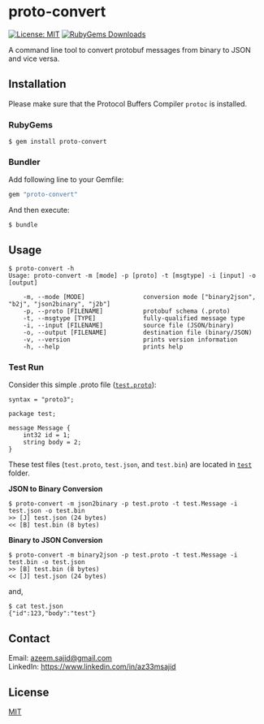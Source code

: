 # proto-convert

[![License: MIT](https://img.shields.io/badge/License-MIT-blue.svg?style=flat-square)](https://github.com/iamAzeem/proto-convert/blob/master/LICENSE)
[![RubyGems Downloads](https://img.shields.io/gem/dt/proto-convert?color=blue&style=flat-square&label=Downloads)](https://rubygems.org/gems/proto-convert)

A command line tool to convert protobuf messages from binary to JSON and vice versa.

## Installation

Please make sure that the Protocol Buffers Compiler `protoc` is installed.

### RubyGems

```
$ gem install proto-convert
```

### Bundler

Add following line to your Gemfile:
```ruby
gem "proto-convert"
```

And then execute:
```
$ bundle
```

## Usage

```
$ proto-convert -h
Usage: proto-convert -m [mode] -p [proto] -t [msgtype] -i [input] -o [output]

    -m, --mode [MODE]                conversion mode ["binary2json", "b2j", "json2binary", "j2b"]
    -p, --proto [FILENAME]           protobuf schema (.proto)
    -t, --msgtype [TYPE]             fully-qualified message type
    -i, --input [FILENAME]           source file (JSON/binary)
    -o, --output [FILENAME]          destination file (binary/JSON)
    -v, --version                    prints version information
    -h, --help                       prints help
```

### Test Run

Consider this simple .proto file ([`test.proto`](test/test.proto)):

```
syntax = "proto3";

package test;

message Message {
    int32 id = 1;
    string body = 2;
}
```

These test files (`test.proto`, `test.json`, and `test.bin`) are located in [`test`](test) folder.

**JSON to Binary Conversion**
```
$ proto-convert -m json2binary -p test.proto -t test.Message -i test.json -o test.bin
>> [J] test.json (24 bytes)
<< [B] test.bin (8 bytes)
```

**Binary to JSON Conversion**
```
$ proto-convert -m binary2json -p test.proto -t test.Message -i test.bin -o test.json
>> [B] test.bin (8 bytes)
<< [J] test.json (24 bytes)
```

and,

```
$ cat test.json
{"id":123,"body":"test"}
```

## Contact

Email: azeem.sajid@gmail.com  
LinkedIn: https://www.linkedin.com/in/az33msajid

## License

[MIT](https://github.com/iamAzeem/proto-convert/blob/master/LICENSE)
